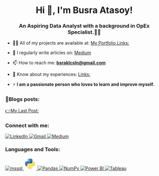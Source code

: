 <h1 align="center">Hi 👋, I'm Busra Atasoy!</h1>
<h3 align="center">An Aspiring Data Analyst with a background in OpEx Specialist.👩‍💻</h3>

- 👨‍💻 All of my projects are available at: [My Portfolio Links:](https://linktr.ee/busraatasoy)

- 📝 I regularly write articles on: [Medium](https://medium.com/@busraatasoy)

- 📫 How to reach me: **bsraklcsln@gmail.com**

- 📄 Know about my experiences: [Links:](https://simple-bell-a36.notion.site/Hi-I-m-Busra-Atasoy-19891c2358fe80479802d7f90e31c1c6)

- ⚡ **I am a passionate person who loves to learn and improve myself.**

### 📌Blogs posts:
[👉My Last Post:](https://medium.com/learning-data/sales-analysis-with-sql-power-bi-️-3c5290b4cdfa)


<h3 align="left">Connect with me:</h3>
<p align="left">

<!-- LinkedIn -->
<a href="https://www.linkedin.com/" target="_blank" rel="noreferrer">
  <img src="https://cdn-icons-png.flaticon.com/512/174/174857.png" alt="LinkedIn" width="40" height="40">
</a>
<!-- Gmail -->
<a href="mailto:bsraklcsln@gmail.com" target="_blank" rel="noreferrer">
  <img src="https://upload.wikimedia.org/wikipedia/commons/4/4e/Gmail_Icon.png" alt="Gmail" width="40" height="40">
</a>
<!-- Medium -->
<a href="https://medium.com/" target="_blank" rel="noreferrer">
  <img src="https://cdn-icons-png.flaticon.com/512/5968/5968906.png" alt="Medium" width="40" height="40">
</a>

<h3 align="left">Languages and Tools:</h3>
<p align="left"> 
<!-- SQL Server -->
<a href="https://www.microsoft.com/en-us/sql-server" target="_blank" rel="noreferrer"> <img src="https://www.svgrepo.com/show/303229/microsoft-sql-server-logo.svg" alt="mssql" width="40" height="40"/> </a>
<!-- Python -->
<a href="https://www.python.org/" target="_blank" rel="noreferrer">
  <img src="https://raw.githubusercontent.com/devicons/devicon/master/icons/python/python-original.svg" alt="Python" width="40" height="40">
</a>
<!-- Pandas -->
<a href="https://pandas.pydata.org/" target="_blank" rel="noreferrer">
  <img src="https://upload.wikimedia.org/wikipedia/commons/e/ed/Pandas_logo.svg" alt="Pandas" width="40" height="40">
</a>
<!-- NumPy -->
<a href="https://numpy.org/" target="_blank" rel="noreferrer">
  <img src="https://upload.wikimedia.org/wikipedia/commons/3/31/NumPy_logo_2020.svg" alt="NumPy" width="40" height="40">
</a>
<!-- Power BI -->
<a href="https://powerbi.microsoft.com/" target="_blank" rel="noreferrer">
  <img src="https://powerbi.microsoft.com/pictures/shared/social/social-default-image.png" alt="Power BI" width="40" height="40">
</a>
<!-- Tableau -->
<a href="https://www.tableau.com/" target="_blank" rel="noreferrer">
  <img src="https://logos-world.net/wp-content/uploads/2021/10/Tableau-Logo.png" alt="Tableau" width="40" height="40">
</a></p>

